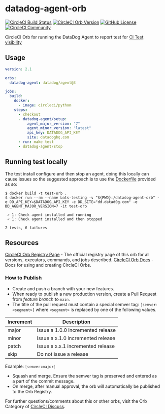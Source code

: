 # datadog-agent-orb

[![CircleCI Build Status](https://circleci.com/gh/DataDog/datadog-agent-orb.svg?style=shield "CircleCI Build Status")](https://circleci.com/gh/datadog/datadog-agent-orb) [![CircleCI Orb Version](https://badges.circleci.com/orbs/datadog/agent.svg)](https://circleci.com/developer/orbs/orb/datadog/agent) [![GitHub License](https://img.shields.io/badge/license-MIT-lightgrey.svg)](https://raw.githubusercontent.com/datadog/datadog-agent-orb/master/LICENSE) [![CircleCI Community](https://img.shields.io/badge/community-CircleCI%20Discuss-343434.svg)](https://discuss.circleci.com/c/ecosystem/orbs)

CircleCI Orb for running the DataDog Agent to report test for [CI Test visibility](https://docs.datadoghq.com/continuous_integration/setup_tests/)

## Usage

```yaml
version: 2.1

orbs:
  datadog-agent: datadog/agent@3

jobs:
  build:
    docker: 
      - image: circleci/python
    steps:
      - checkout
      - datadog-agent/setup:
          agent_major_version: "7"
          agent_minor_version: "latest"
          api_key: DATADOG_API_KEY
          site: datadoghq.com
      - run: make test
      - datadog-agent/stop
```

## Running test locally

The test install configure and then stop an agent, doing this locally can cause issues so the suggested approach is to use the [Dockerfile](.Dockerfile) provided as so:

```
$ docker build -t test-orb .
$ docker run --rm --name bats-testing -v "${PWD}:/datadog-agent-orb" -e DD_API_KEY=$DATADOG_API_KEY -e DD_SITE="dd.datad0g.com" -e DD_AGENT_MAJOR_VERSION=7 -it test-orb

 ✓ 1: Check agent installed and running
 ✓ 1: Check agent installed and then stopped

2 tests, 0 failures
```

## Resources

[CircleCI Orb Registry Page](https://circleci.com/orbs/registry/orb/datadog/datadog-agent-orb) - The official registry page of this orb for all versions, executors, commands, and jobs described.
[CircleCI Orb Docs](https://circleci.com/docs/2.0/orb-intro/#section=configuration) - Docs for using and creating CircleCI Orbs.


### How to Publish
* Create and push a branch with your new features.
* When ready to publish a new production version, create a Pull Request from _feature branch_ to `main`.
* The title of the pull request must contain a special semver tag: `[semver:<segment>]` where `<segment>` is replaced by one of the following values.

| Increment | Description|
| ----------| -----------|
| major     | Issue a 1.0.0 incremented release|
| minor     | Issue a x.1.0 incremented release|
| patch     | Issue a x.x.1 incremented release|
| skip      | Do not issue a release|

Example: `[semver:major]`

* Squash and merge. Ensure the semver tag is preserved and entered as a part of the commit message.
* On merge, after manual approval, the orb will automatically be published to the Orb Registry.

For further questions/comments about this or other orbs, visit the Orb Category of [CircleCI Discuss](https://discuss.circleci.com/c/orbs).

